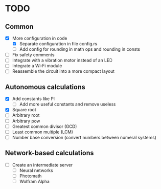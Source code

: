 # TODO

## Common
- [x] More configuration in code
    - [x] Separate configuration in file config.rs
    - [ ] Add config for rounding in math ops and rounding in consts
- [ ] Fix safety comments
- [ ] Integrate with a vibration motor instead of an LED
- [ ] Integrate a Wi‑Fi module
- [ ] Reassemble the circuit into a more compact layout

## Autonomous calculations
- [x] Add constants like PI
    - [ ] Add more useful constants and remove useless
- [x] Square root
- [ ] Arbitrary root
- [ ] Arbitrary pow
- [ ] Greatest common divisor (GCD)
- [ ] Least common multiple (LCM)
- [ ] Number base conversion (convert numbers between numeral systems)

## Network-based calculations
- [ ] Create an intermediate server
    - [ ] Neural networks
    - [ ] Photomath
    - [ ] Wolfram Alpha